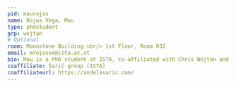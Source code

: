 ```yaml
---
pid: maurojas
name: Rojas Vega, Mau
type: phdstudent
grp: wojtan
# Optional
room: Moonstone Building <br/> 1st Floor, Room 032
email: mrojasve@ista.ac.at
bio: Mau is a PhD student at ISTA, co-affiliated with Chris Wojtan and Andela Šarić. In his research, he models the morphology of biomembranes using triangulated meshes.
coaffiliate: Šarić group (ISTA)
coaffiliateurl: https://andelasaric.com/
---
```

